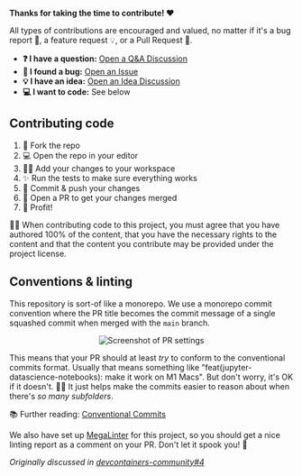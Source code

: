 <!-- markdownlint-disable MD041 MD036 MD033 -->

**Thanks for taking the time to contribute! ❤️**

All types of contributions are encouraged and valued, no matter if it's a bug
report 🐛, a feature request 💡, or a Pull Request 🚀.

- **❓ I have a question:** [Open a Q&A Discussion]
- **🐛 I found a bug:** [Open an Issue]
- **💡 I have an idea:** [Open an Idea Discussion]
- **💻 I want to code:** See below

## Contributing code

1. 🔀 Fork the repo
2. 💻 Open the repo in your editor
3. 👨‍💻 Add your changes to your workspace
4. ✨ Run the tests to make sure everything works
5. 🔖 Commit & push your changes
6. 🔁 Open a PR to get your changes merged
7. 🚀 Profit!

👩‍⚖️ When contributing code to this project, you must agree that you have authored
100% of the content, that you have the necessary rights to the content and that
the content you contribute may be provided under the project license.

## Conventions & linting

This repository is sort-of like a monorepo. We use a monorepo commit convention
where the PR title becomes the commit message of a single squashed commit when
merged with the `main` branch.

<div align="center">

![Screenshot of PR settings](https://user-images.githubusercontent.com/61068799/235573284-82e555ce-ebb8-4344-80d7-2d6054386bf2.png)

</div>

This means that your PR should at least _try_ to conform to the conventional
commits format. Usually that means something like
"feat(jupyter-datascience-notebooks): make it work on M1 Macs". But don't worry,
it's OK if it doesn't. 🤷‍♂️ It just helps make the commits easier to reason about
when there's _so many subfolders_.

📚 Further reading: [Conventional Commits]

We also have set up [MegaLinter] for this project, so you should get a nice
linting report as a comment on your PR. Don't let it spook you! 🦇

_Originally discussed in [devcontainers-community#4]_

<!-- prettier-ignore-start -->
[devcontainers-community#4]: https://github.com/orgs/devcontainers-community/discussions/4
[Conventional Commits]: https://www.conventionalcommits.org/en/v1.0.0/
[open a Q&A discussion]: https://github.com/devcontainers-community/templates/discussions/new?category=q-a
[open an idea discussion]: https://github.com/devcontainers-community/templates/discussions/new?category=ideas
[open an issue]: https://github.com/devcontainers-community/templates/issues/new
[megalinter]: https://megalinter.io/latest/
<!-- prettier-ignore-end -->
